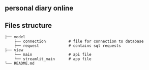 ## personal diary online

## Files structure

    
    ├── model                   
        ├── connection          # file for connection to database
        ├── request             # contains sql requests 
    ├── view                     
        └── main                # api file
        └── streamlit_main      # app file
    └── README.md
